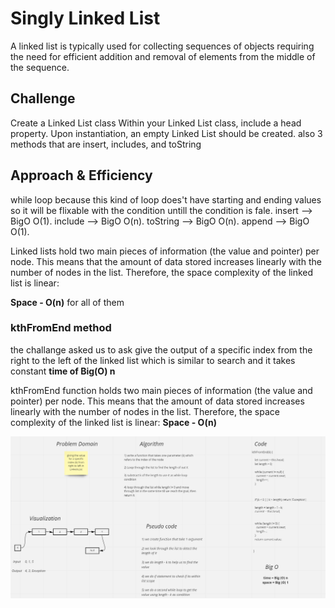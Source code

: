 # Singly Linked List
A linked list is typically used for collecting sequences of objects requiring the need for efficient addition and removal of elements from the middle of the sequence.

## Challenge
Create a Linked List class
Within your Linked List class, include a head property.
Upon instantiation, an empty Linked List should be created.
also 3 methods that are insert, includes, and toString


## Approach & Efficiency
while loop because this kind of loop does't have starting and ending values so it will be flixable with the condition untill the condition is fale. insert --> BigO O(1). include --> BigO O(n). toString --> BigO O(n). append --> BigO O(1).

Linked lists hold two main pieces of information (the value and pointer) per node. This means that the amount of data stored increases linearly with the number of nodes in the list. Therefore, the space complexity of the linked list is linear:

**Space - O(n)** for all of them


### kthFromEnd method
the challange asked us
to ask give the output of a specific index from the right to the left of the linked list which is similar to search and it takes constant **time of Big(O) n**


kthFromEnd function holds two main pieces of information (the value and pointer) per node. This means that the amount of data stored increases linearly with the number of nodes in the list. Therefore, the space complexity of the linked list is linear: **Space - O(n)**

![](./challenge07.png)
